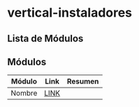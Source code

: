 # vertical-instaladores

## Lista de Módulos

Módulos
----------------
Módulo | Link | Resumen
--- | --- | ---
Nombre | [LINK](https://liyben.com)  |  | Texto
